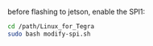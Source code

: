 before flashing to jetson, enable the SPI1: 
```bash
cd /path/Linux_for_Tegra
sudo bash modify-spi.sh
```
